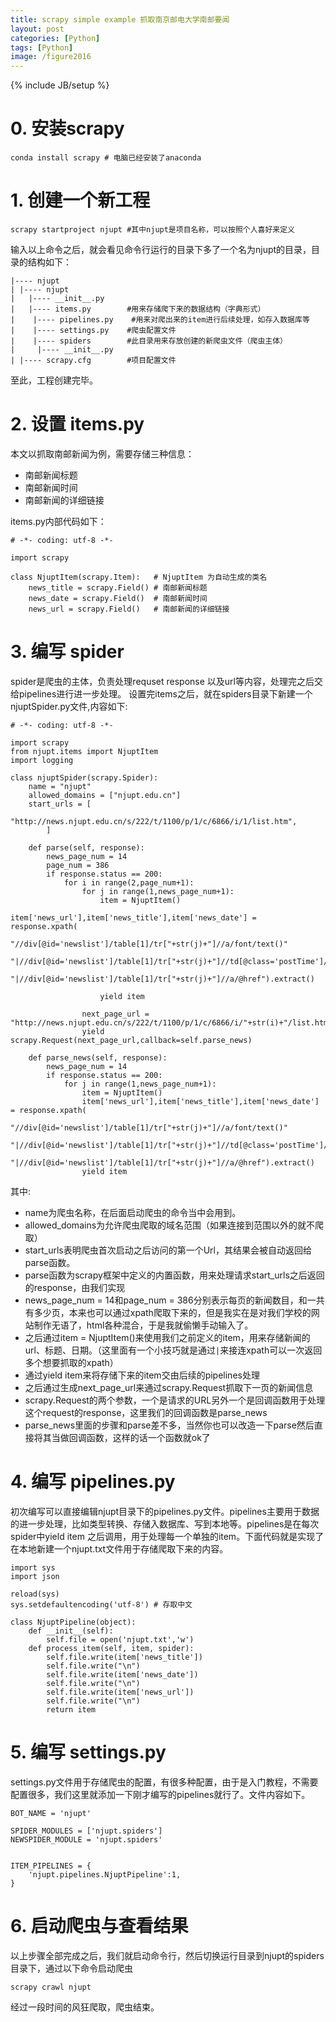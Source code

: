 ```yaml
---
title: scrapy simple example 抓取南京邮电大学南邮要闻
layout: post
categories: [Python]
tags: [Python]
image: /figure2016
---
```


{% include JB/setup %}





# 0. 安装scrapy

```
conda install scrapy # 电脑已经安装了anaconda
```

# 1. 创建一个新工程

```
scrapy startproject njupt #其中njupt是项目名称，可以按照个人喜好来定义
```

输入以上命令之后，就会看见命令行运行的目录下多了一个名为njupt的目录，目录的结构如下：

```
|---- njupt
| |---- njupt
|   |---- __init__.py
|   |---- items.py        #用来存储爬下来的数据结构（字典形式）
|    |---- pipelines.py    #用来对爬出来的item进行后续处理，如存入数据库等
|    |---- settings.py    #爬虫配置文件
|    |---- spiders        #此目录用来存放创建的新爬虫文件（爬虫主体）
|     |---- __init__.py
| |---- scrapy.cfg        #项目配置文件
```

至此，工程创建完毕。

# 2. 设置 items.py
本文以抓取南邮新闻为例，需要存储三种信息：

- 南邮新闻标题
- 南邮新闻时间
- 南邮新闻的详细链接

items.py内部代码如下：

```
# -*- coding: utf-8 -*-

import scrapy

class NjuptItem(scrapy.Item):   # NjuptItem 为自动生成的类名
    news_title = scrapy.Field() # 南邮新闻标题
    news_date = scrapy.Field()  # 南邮新闻时间
    news_url = scrapy.Field()   # 南邮新闻的详细链接
```


# 3. 编写 spider

spider是爬虫的主体，负责处理requset response 以及url等内容，处理完之后交给pipelines进行进一步处理。
设置完items之后，就在spiders目录下新建一个njuptSpider.py文件,内容如下:

```
# -*- coding: utf-8 -*-

import scrapy
from njupt.items import NjuptItem
import logging

class njuptSpider(scrapy.Spider):
    name = "njupt"
    allowed_domains = ["njupt.edu.cn"]
    start_urls = [
        "http://news.njupt.edu.cn/s/222/t/1100/p/1/c/6866/i/1/list.htm",
        ]
    
    def parse(self, response):
        news_page_num = 14
        page_num = 386
        if response.status == 200:
            for i in range(2,page_num+1):
                for j in range(1,news_page_num+1):
                    item = NjuptItem() 
                    item['news_url'],item['news_title'],item['news_date'] = response.xpath(
                    "//div[@id='newslist']/table[1]/tr["+str(j)+"]//a/font/text()"
                    "|//div[@id='newslist']/table[1]/tr["+str(j)+"]//td[@class='postTime']/text()"
                    "|//div[@id='newslist']/table[1]/tr["+str(j)+"]//a/@href").extract()
                  
                    yield item
                    
                next_page_url = "http://news.njupt.edu.cn/s/222/t/1100/p/1/c/6866/i/"+str(i)+"/list.htm"
                yield scrapy.Request(next_page_url,callback=self.parse_news)
        
    def parse_news(self, response):
        news_page_num = 14
        if response.status == 200:
            for j in range(1,news_page_num+1):
                item = NjuptItem()
                item['news_url'],item['news_title'],item['news_date'] = response.xpath(
                "//div[@id='newslist']/table[1]/tr["+str(j)+"]//a/font/text()"
                "|//div[@id='newslist']/table[1]/tr["+str(j)+"]//td[@class='postTime']/text()"
                "|//div[@id='newslist']/table[1]/tr["+str(j)+"]//a/@href").extract()
                yield item
```

其中:

- name为爬虫名称，在后面启动爬虫的命令当中会用到。
- allowed_domains为允许爬虫爬取的域名范围（如果连接到范围以外的就不爬取）
- start_urls表明爬虫首次启动之后访问的第一个Url，其结果会被自动返回给parse函数。
- parse函数为scrapy框架中定义的内置函数，用来处理请求start_urls之后返回的response，由我们实现
- news_page_num = 14和page_num = 386分别表示每页的新闻数目，和一共有多少页，本来也可以通过xpath爬取下来的，但是我实在是对我们学校的网站制作无语了，html各种混合，于是我就偷懒手动输入了。
- 之后通过item = NjuptItem()来使用我们之前定义的item，用来存储新闻的url、标题、日期。（这里面有一个小技巧就是通过`|`来接连xpath可以一次返回多个想要抓取的xpath）
- 通过yield item来将存储下来的item交由后续的pipelines处理
- 之后通过生成next_page_url来通过scrapy.Request抓取下一页的新闻信息
- scrapy.Request的两个参数，一个是请求的URL另外一个是回调函数用于处理这个request的response，这里我们的回调函数是parse_news
- parse_news里面的步骤和parse差不多，当然你也可以改造一下parse然后直接将其当做回调函数，这样的话一个函数就ok了

# 4. 编写 pipelines.py

初次编写可以直接编辑njupt目录下的pipelines.py文件。pipelines主要用于数据的进一步处理，比如类型转换、存储入数据库、写到本地等。pipelines是在每次spider中yield item 之后调用，用于处理每一个单独的item。下面代码就是实现了在本地新建一个njupt.txt文件用于存储爬取下来的内容。

```
import sys
import json

reload(sys) 
sys.setdefaultencoding('utf-8') # 存取中文

class NjuptPipeline(object):
    def __init__(self):
        self.file = open('njupt.txt','w')
    def process_item(self, item, spider):
        self.file.write(item['news_title'])
        self.file.write("\n")
        self.file.write(item['news_date'])
        self.file.write("\n")
        self.file.write(item['news_url'])
        self.file.write("\n")
        return item
```

# 5. 编写 settings.py

settings.py文件用于存储爬虫的配置，有很多种配置，由于是入门教程，不需要配置很多，我们这里就添加一下刚才编写的pipelines就行了。文件内容如下。

```
BOT_NAME = 'njupt'

SPIDER_MODULES = ['njupt.spiders']
NEWSPIDER_MODULE = 'njupt.spiders'


ITEM_PIPELINES = {
    'njupt.pipelines.NjuptPipeline':1,
}
```

# 6. 启动爬虫与查看结果

以上步骤全部完成之后，我们就启动命令行，然后切换运行目录到njupt的spiders目录下，通过以下命令启动爬虫

```
scrapy crawl njupt
```

经过一段时间的风狂爬取，爬虫结束。
